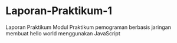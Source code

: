 # Laporan-Praktikum-1
 Laporan Praktikum Modul Praktikum pemograman berbasis jaringan
 membuat hello world menggunakan JavaScript
